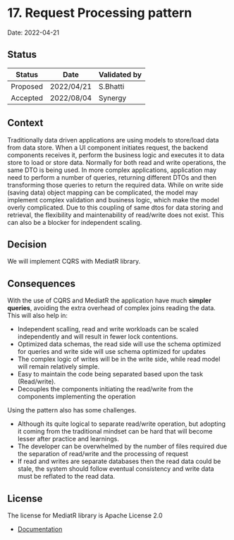 # 17. Request Processing pattern

Date: 2022-04-21

## Status

|Status|Date|Validated by|
|------|----|------------|
|Proposed|2022/04/21 |S.Bhatti|
|Accepted|2022/08/04  |Synergy|

## Context

Traditionally data driven applications are using models to store/load data from data store. When a UI component initiates request, the backend components receives it, perform the business logic and executes it to data store to load or store data. Normally for both read and write operations, the same DTO is being used. In more complex applications, application may need to perform a number of queries, returning different DTOs and then transforming those queries to return the required data. While on write side (saving data) object mapping can be complicated, the model may implement complex validation and business logic, which make the model overly complicated. Due to this coupling of same dtos for data storing and retrieval, the flexibility and maintenability of read/write does not exist. This can also be a blocker for independent scaling.

## Decision

We will implement CQRS with MediatR library.

## Consequences

With the use of CQRS and MediatR the application have much **simpler queries**, avoiding the extra overhead of complex joins reading the data. This will also help in:
* Independent scalling, read and write workloads can be scaled independently and will result in fewer lock contentions.
* Optimized data schemas, the read side will use the schema optimized for queries and write side will use schema optimized for updates
* The complex logic of writes will be in the write side, while read model will remain relatively simple.
* Easy to maintain the code being separated based upon the task (Read/write).
* Decouples the components initiating the read/write from the components implementing the operation

Using the pattern also has some challenges.
* Although its quite logical to separate read/write operation, but adopting it coming from the traditional mindset can be hard that will become lesser after practice and learnings.
* The developer can be overwhelmed by the number of files required due the separation of read/write and the processing of request
* If read and writes are separate databases then the read data could be stale, the system should follow eventual consistency and write data must be reflated to the read data.


## License
The license for MediatR library is Apache License 2.0

- [Documentation](../documentation/arch-style/CQRS-Mediatr.md)